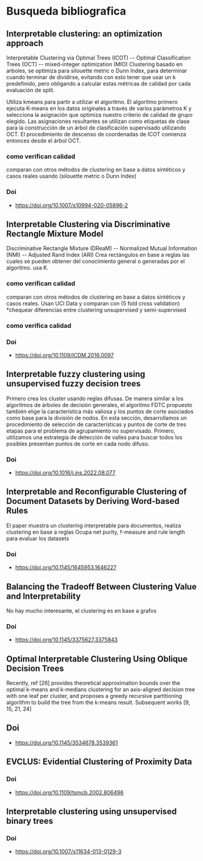 # Busqueda bibliografica
## Interpretable clustering: an optimization approach
Interpretable Clustering via Optimal Trees (ICOT) --  Optimal Classification Trees (OCT) -- mixed-integer optimization (MIO)
Clustering basado en arboles, se optimiza para silouette metric o Dunn Index, para determinar cuando terminar de dividirse, evitando con esto tener que usar un k predefinido, pero obligando a calcular estas métricas de calidad por cada evaluación de split.

Utiliza kmeans para partir a utilizar el algoritmo. El algoritmo primero ejecuta K-means en los datos originales a través de varios parámetros K y selecciona la asignación que optimiza nuestro criterio de calidad de grupo elegido. Las asignaciones resultantes se utilizan como etiquetas de clase para la construcción de un árbol de clasificación supervisado utilizando OCT. El procedimiento de descenso de coordenadas de ICOT comienza entonces desde el árbol OCT.


###  como verifican calidad
comparan con otros métodos de clustering en base a datos sintéticos y casos reales usando (silouette metric o Dunn Index)
### Doi
* https://doi.org/10.1007/s10994-020-05896-2 

## Interpretable Clustering via Discriminative Rectangle Mixture Model
Discriminative Rectangle Mixture (DReaM) -- Normalized Mutual Information (NMI) -- Adjusted Rand Index (ARI)
Crea rectángulos en base a reglas las cuales se pueden obtener del conocimiento general o generadas por el algoritmo. usa K.


###  como verifican calidad
comparan con otros métodos de clustering en base a datos sintéticos y casos reales. Usan UCI Data y comparan con (5 fold cross validation)
*chequear diferencias entre clustering unsupervised y semi-supervised
### como verifica calidad

### Doi
* https://doi.org/10.1109/ICDM.2016.0097


## Interpretable fuzzy clustering using unsupervised fuzzy decision trees
Primero crea los cluster usando reglas difusas. De manera similar a los algoritmos de árboles de decisión generales, el algoritmo FDTC propuesto también elige la característica más valiosa y los puntos de corte asociados como base para la división de nodos. En esta sección, desarrollamos un procedimiento de selección de características y puntos de corte de tres etapas para el problema de agrupamiento no supervisado. Primero, utilizamos una estrategia de detección de valles para buscar todos los posibles presentan puntos de corte en cada nodo difuso.

### Doi
* https://doi.org/10.1016/j.ins.2022.08.077


## Interpretable and Reconfigurable Clustering of Document Datasets by Deriving Word-based Rules
El paper muestra un clustering interpretable para documentos, realiza clustering en base a reglas
Ocupa net purity, f-measure and rule length para evaluar los datasets
### Doi
* https://doi.org/10.1145/1645953.1646227



## Balancing the Tradeoff Between Clustering Value and Interpretability
No hay mucho interesante, el clustering es en base a grafos
### Doi
* https://doi.org/10.1145/3375627.3375843



## Optimal Interpretable Clustering Using Oblique Decision Trees
Recently, ref [26] provides theoretical approximation bounds over the optimal k-means and k-medians clustering for an axis-aligned decision tree with one leaf per cluster, and proposes a greedy recursive partitioning algorithm to build the tree from the k-means result. Subsequent works [9, 15, 21, 24]

## Doi
* https://doi.org/10.1145/3534678.3539361


## EVCLUS: Evidential Clustering of Proximity Data

### Doi
* https://doi.org/10.1109/tsmcb.2002.806496 


## Interpretable clustering using unsupervised binary trees
### Doi
* https://doi.org/10.1007/s11634-013-0129-3
